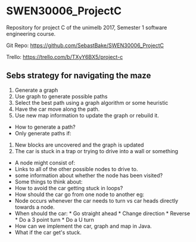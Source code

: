 # SWEN30006_ProjectC
Repository for project C of the unimelb 2017, Semester 1 software engineering course.

Git Repo: https://github.com/SebastBake/SWEN30006_ProjectC

Trello: https://trello.com/b/TXyY6BX5/project-c


## Sebs strategy for navigating the maze
1. Generate a graph
2. Use graph to generate possible paths
3. Select the best path using a graph algorithm or some heuristic
4. Have the car move along the path.
5. Use new map information to update the graph or rebuild it.

* How to generate a path?
 * Only generate paths if:
  1. New blocks are uncovered and the graph is updated
  2. The car is stuck in a trap or trying to drive into a wall or something
 * A node might consist of:
  * Links to all of the other possible nodes to drive to.
  * some information about whether the node has been visited?
 * Some things to think about:
  * How to avoid the car getting stuck in loops?
  * How should the car go from one node to another eg:
   * Node occurs whenever the car needs to turn vs car heads directly towards a node.
   * When should the car:
    * Go straight ahead
	* Change direction
	* Reverse
	* Do a 3 point turn
	* Do a U turn
   * How can we implement the car, graph and map in Java.
   * What if the car get's stuck.
